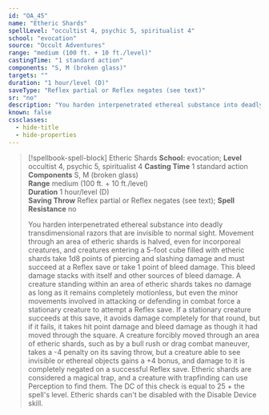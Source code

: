 ```yaml
---
id: "OA_45"
name: "Etheric Shards"
spellLevel: "occultist 4, psychic 5, spiritualist 4"
school: "evocation"
source: "Occult Adventures"
range: "medium (100 ft. + 10 ft./level)"
castingTime: "1 standard action"
components: "S, M (broken glass)"
targets: ""
duration: "1 hour/level (D)"
saveType: "Reflex partial or Reflex negates (see text)"
sr: "no"
description: "You harden interpenetrated ethereal substance into deadly transdimensional razors that are invisible to normal sight. Movement through an area of etheric shards is halved, even for incorporeal creatures, and creatures entering a 5-foot cube filled with etheric shards take 1d8 points of piercing and slashing damage and must succeed at a Reflex save or take 1 point of bleed damage. This bleed damage stacks with itself and other sources of bleed damage. A creature standing within an area of etheric shards takes no damage as long as it remains completely motionless, but even the minor movements involved in attacking or defending in combat force a stationary creature to attempt a Reflex save. If a stationary creature succeeds at this save, it avoids damage completely for that round, but if it fails, it takes hit point damage and bleed damage as though it had moved through the square.  A creature forcibly moved through an area of etheric shards, such as by a bull rush or drag combat maneuver, takes a -4 penalty on its saving throw, but a creature able to see invisible or ethereal objects gains a +4 bonus, and damage to it is completely negated on a successful Reflex save.  Etheric shards are considered a magical trap, and a creature with trapfinding can use Perception to find them. The DC of this check is equal to 25 + the spell's level. Etheric shards can't be disabled with the Disable Device skill."
known: false
cssclasses:
  - hide-title
  - hide-properties
---
```


> [!spellbook-spell-block] Etheric Shards
> **School:** evocation; **Level** occultist 4, psychic 5, spiritualist 4
> **Casting Time** 1 standard action  
> **Components** S, M (broken glass)  
> **Range** medium (100 ft. + 10 ft./level)  
> **Duration** 1 hour/level (D)  
> **Saving Throw** Reflex partial or Reflex negates (see text); **Spell Resistance** no
> 
> You harden interpenetrated ethereal substance into deadly transdimensional razors that are invisible to normal sight. Movement through an area of etheric shards is halved, even for incorporeal creatures, and creatures entering a 5-foot cube filled with etheric shards take 1d8 points of piercing and slashing damage and must succeed at a Reflex save or take 1 point of bleed damage. This bleed damage stacks with itself and other sources of bleed damage. A creature standing within an area of etheric shards takes no damage as long as it remains completely motionless, but even the minor movements involved in attacking or defending in combat force a stationary creature to attempt a Reflex save. If a stationary creature succeeds at this save, it avoids damage completely for that round, but if it fails, it takes hit point damage and bleed damage as though it had moved through the square.  A creature forcibly moved through an area of etheric shards, such as by a bull rush or drag combat maneuver, takes a -4 penalty on its saving throw, but a creature able to see invisible or ethereal objects gains a +4 bonus, and damage to it is completely negated on a successful Reflex save.  Etheric shards are considered a magical trap, and a creature with trapfinding can use Perception to find them. The DC of this check is equal to 25 + the spell's level. Etheric shards can't be disabled with the Disable Device skill.